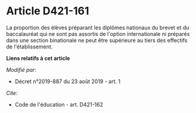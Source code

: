 # Article D421-161

La proportion des élèves préparant les diplômes nationaux du brevet et du baccalauréat qui ne sont pas assortis de l'option
internationale ni préparés dans une section binationale ne peut être supérieure au tiers des effectifs de l'établissement.

**Liens relatifs à cet article**

_Modifié par_:

  - Décret n°2019-887 du 23 août 2019 - art. 1

_Cite_:

  - Code de l'éducation - art. D421-162
